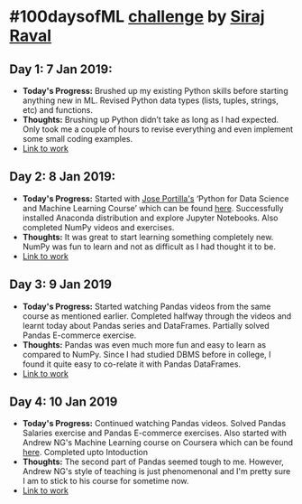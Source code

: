 # #100daysofML [challenge](https://www.youtube.com/watch?v=cuQMBj1cWPo&vl=en) by [Siraj Raval](https://github.com/llSourcell)

## Day 1: 7 Jan 2019:

- **Today's Progress:** Brushed up my existing Python skills before starting anything new in ML. Revised Python data types (lists, tuples, strings, etc) and functions.
- **Thoughts:**  Brushing up Python didn’t take as long as I had expected. Only took me a couple of hours to revise everything and even implement some small coding examples.
- [Link to work](https://github.com/sarthak247/100daysofML/tree/master/work/Day%201%20:%207%20Jan%202019)

## Day 2: 8 Jan 2019:

- **Today's Progress:** Started with [Jose Portilla's](https://www.linkedin.com/in/jmportilla) ‘Python for Data Science and Machine Learning Course’ which can be found [here](https://www.udemy.com/python-for-data-science-and-machine-learning-bootcamp/). Successfully installed Anaconda distribution and explore Jupyter Notebooks. Also completed NumPy videos and exercises.
- **Thoughts:** It was great to start learning something completely new. NumPy was fun to learn and not as difficult as I had thought it to be.
- [Link to work](https://github.com/sarthak247/100daysofML/tree/master/work/Day%202%20:%208%20Jan%202019)

## Day 3: 9 Jan 2019

- **Today's Progress:** Started watching Pandas videos from the same course as mentioned earlier. Completed halfway through the videos and learnt today about Pandas series and DataFrames. Partially solved Pandas E-commerce exercise.
- **Thoughts:** Pandas was even much more fun and easy to learn as compared to NumPy. Since I had studied DBMS before in college, I found it quite easy to co-relate it with Pandas DataFrames.
- [Link to work](https://github.com/sarthak247/100daysofML/tree/master/work/Day%201%20:%209%20Jan%202019)

## Day 4: 10 Jan 2019

- **Today's Progress:** Continued watching Pandas videos. Solved Pandas Salaries exercise and Pandas E-commerce exercises. Also started with Andrew NG's Machine Learning course on Coursera which can be found [here](https://www.coursera.org/learn/machine-learning). Completed upto Intoduction
- **Thoughts:** The second part of Pandas seemed tough to me. However, Andrew NG's style of teaching is just phenomenonal and I'm pretty sure I am to stick to his course for sometime now.
- [Link to work](https://github.com/sarthak247/100daysofML/tree/master/work/Day%204%20:%2010%20Jan%202019)